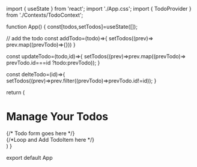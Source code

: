import { useState } from 'react';
import './App.css';
import { TodoProvider } from './Contexts/TodoContext';

function App() {
 const[todos,setTodos]=useState([]);
   
  // add the todo 
  const addTodo=(todo)=>{
    setTodos((prev)=> prev.map((prevTodo)=>{}))
  }

  const updateTodo=(todo,id)=>{
    setTodos((prev)=>prev.map((prevTodo)=> prevTodo.id===id ?todo:prevTodo));
  }

  const delteTodo=(id)=>{
     setTodos((prev)=>prev.filter((prevTodo)=>prevTodo.id!=id));
  }


  return
  (
    <TodoProvider value={{todos,addTodo,updateTodo,delteTodo,toggleCompleted}} >
     <div className="bg-[#172842] min-h-screen py-8">
                <div className="w-full max-w-2xl mx-auto shadow-md rounded-lg px-4 py-3 text-white">
                    <h1 className="text-2xl font-bold text-center mb-8 mt-2">Manage Your Todos</h1>
                    <div className="mb-4">
                        {/* Todo form goes here */} 
                    </div>
                    <div className="flex flex-wrap gap-y-3">
                        {/*Loop and Add TodoItem here */}
                    </div>
                </div>
            </div>
    </TodoProvider>
  )
}

export default App
